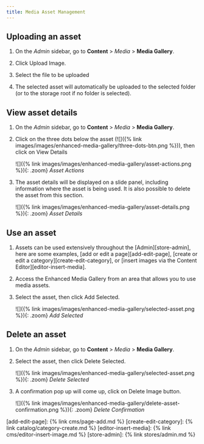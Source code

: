 ```yaml
---
title: Media Asset Management
---
```


## Uploading an asset

1. On the _Admin_ sidebar, go to **Content** > _Media_ > **Media Gallery**.

1. Click <span class="btn">Upload Image</span>.

1. Select the file to be uploaded

1. The selected asset will automatically be uploaded to the selected folder (or to the storage root if no folder is selected).

## View asset details

1. On the _Admin_ sidebar, go to **Content** > _Media_ > **Media Gallery**.

1. Click on the three dots below the asset (![]({% link images/images/enhanced-media-gallery/three-dots-btn.png %})), then click on <span class="btn">View Details</span>
    
    ![]({% link images/images/enhanced-media-gallery/asset-actions.png %}){: .zoom}
    _Asset Actions_
    
1. The asset details will be displayed on a slide panel, including information where the asset is being used. It is also possible to delete the asset from this section.

    ![]({% link images/images/enhanced-media-gallery/asset-details.png %}){: .zoom}
    _Asset Details_

## Use an asset

1. Assets can be used extensively throughout the [Admin][store-admin], here are some examples, [add or edit a page][add-edit-page], [create or edit a category][create-edit-category], or [insert images via the Content Editor][editor-insert-media].
   
1. Access the Enhanced Media Gallery from an area that allows you to use media assets.

1. Select the asset, then click <span class="btn">Add Selected</span>.

    ![]({% link images/images/enhanced-media-gallery/selected-asset.png %}){: .zoom}
    _Add Selected_

## Delete an asset

1. On the _Admin_ sidebar, go to **Content** > _Media_ > **Media Gallery**.

1. Select the asset, then click <span class="btn">Delete Selected</span>.

    ![]({% link images/images/enhanced-media-gallery/selected-asset.png %}){: .zoom}
    _Delete Selected_
    
1. A confirmation pop up will come up, click on <span class="btn">Delete Image</span> button.

    ![]({% link images/images/enhanced-media-gallery/delete-asset-confirmation.png %}){: .zoom}
    _Delete Confirmation_
    
[add-edit-page]: {% link cms/page-add.md %}
[create-edit-category]: {% link catalog/category-create.md %}
[editor-insert-media]: {% link cms/editor-insert-image.md %}
[store-admin]: {% link stores/admin.md %}
